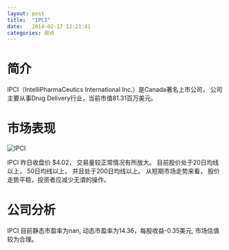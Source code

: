 ```yaml
---
layout: post
title:  "IPCI"
date:   2014-02-17 12:21:41
categories: 观点
---
```


# 简介
IPCI（IntelliPharmaCeutics International Inc.）是Canada著名上市公司，
公司主要从事Drug Delivery行业，当前市值81.31百万美元。

# 市场表现

![IPCI](http://finviz.com/chart.ashx?t=IPCI&ty=c&ta=1&p=d&s=l)

IPCI 昨日收盘价 $4.02，
交易量较正常情况有所放大。
目前股价处于20日均线以上，
50日均线以上，
并且处于200日均线以上。
从短期市场走势来看，
股价走势平稳，投资者应减少无谓的操作。

# 公司分析
IPCI 目前静态市盈率为nan, 动态市盈率为14.36，每股收益-0.35美元,
市场估值较为合理。
